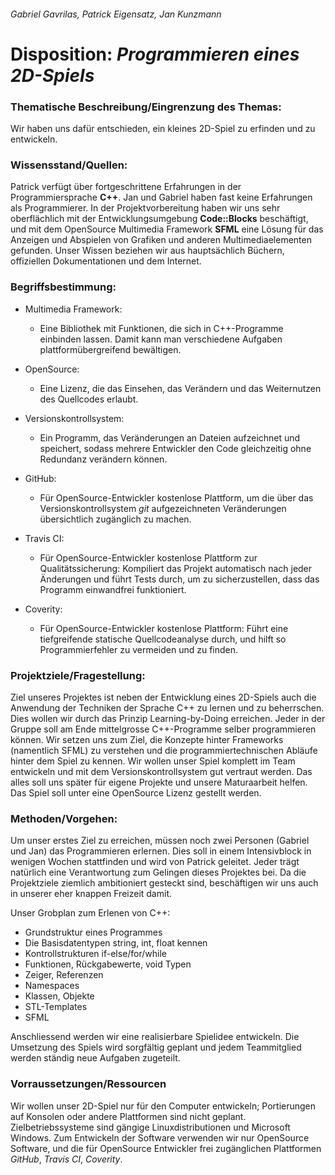 ###### Gabriel Gavrilas, Patrick Eigensatz, Jan Kunzmann


# Disposition: *Programmieren eines 2D-Spiels*


### Thematische Beschreibung/Eingrenzung des Themas:
Wir haben uns dafür entschieden, ein kleines 2D-Spiel zu erfinden und zu entwickeln.

### Wissensstand/Quellen:
Patrick verfügt über fortgeschrittene Erfahrungen in der Programmiersprache **C++**. Jan und Gabriel haben fast keine Erfahrungen als Programmierer.
In der Projektvorbereitung haben wir uns sehr oberflächlich mit der Entwicklungsumgebung **Code::Blocks** beschäftigt,
und mit dem OpenSource Multimedia Framework **SFML** eine Lösung für das Anzeigen und Abspielen von Grafiken und anderen Multimediaelementen gefunden.
Unser Wissen beziehen wir aus hauptsächlich Büchern, offiziellen Dokumentationen und dem Internet.

### Begriffsbestimmung:

* Multimedia Framework:
  * Eine Bibliothek mit Funktionen, die sich in C++-Programme einbinden lassen. Damit kann man verschiedene Aufgaben plattformübergreifend bewältigen.

* OpenSource:
  * Eine Lizenz, die das Einsehen, das Verändern und das Weiternutzen des Quellcodes erlaubt.

* Versionskontrollsystem:
  * Ein Programm, das Veränderungen an Dateien aufzeichnet und speichert, sodass mehrere Entwickler den Code gleichzeitig ohne Redundanz verändern können.

* GitHub:
  * Für OpenSource-Entwickler kostenlose Plattform, um die über das Versionskontrollsystem *git* aufgezeichneten Veränderungen übersichtlich zugänglich zu machen.

* Travis CI:
  * Für OpenSource-Entwickler kostenlose Plattform zur Qualitätssicherung: Kompiliert das Projekt automatisch nach jeder Änderungen und führt Tests durch, um zu sicherzustellen, dass das Programm einwandfrei funktioniert.

* Coverity:
  * Für OpenSource-Entwickler kostenlose Plattform: Führt eine tiefgreifende statische Quellcodeanalyse durch, und hilft so Programmierfehler zu vermeiden und zu finden.


### Projektziele/Fragestellung:
Ziel unseres Projektes ist neben der Entwicklung eines 2D-Spiels auch die Anwendung der Techniken der Sprache C++ zu lernen und zu beherrschen. Dies wollen wir 
durch das Prinzip Learning-by-Doing erreichen. Jeder in der Gruppe soll am Ende
mittelgrosse C++-Programme selber programmieren können.
Wir setzen uns zum Ziel, die Konzepte hinter Frameworks (namentlich SFML) zu verstehen
und die programmiertechnischen Abläufe hinter dem Spiel zu kennen.
Wir wollen unser Spiel komplett im Team entwickeln und mit dem Versionskontrollsystem
gut vertraut werden. Das alles soll uns später für eigene Projekte und unsere Maturaarbeit helfen.
Das Spiel soll unter eine OpenSource Lizenz gestellt werden.

### Methoden/Vorgehen:
Um unser erstes Ziel zu erreichen, müssen noch zwei Personen (Gabriel und Jan) das Programmieren erlernen.
Dies soll in einem Intensivblock in wenigen Wochen stattfinden und wird von Patrick geleitet.
Jeder trägt natürlich eine Verantwortung zum Gelingen dieses Projektes bei. Da die Projektziele
ziemlich ambitioniert gesteckt sind, beschäftigen wir uns auch in unserer eher knappen Freizeit damit.

Unser Grobplan zum Erlenen von C++:

* Grundstruktur eines Programmes
* Die Basisdatentypen string, int, float kennen 
* Kontrollstrukturen if-else/for/while
* Funktionen, Rückgabewerte, void Typen
* Zeiger, Referenzen
* Namespaces
* Klassen, Objekte
* STL-Templates
* SFML

Anschliessend werden wir eine realisierbare Spielidee entwickeln. Die Umsetzung des Spiels wird sorgfältig geplant und jedem Teammitglied werden ständig neue Aufgaben zugeteilt.
 
 
### Vorraussetzungen/Ressourcen
Wir wollen unser 2D-Spiel nur für den Computer entwickeln; Portierungen auf Konsolen oder andere Plattformen
sind nicht geplant. Zielbetriebssysteme sind gängige Linuxdistributionen und Microsoft Windows.
Zum Entwickeln der Software verwenden wir nur OpenSource Software, und die für OpenSource Entwickler
frei zugänglichen Plattformen *GitHub*, *Travis CI*, *Coverity*.
